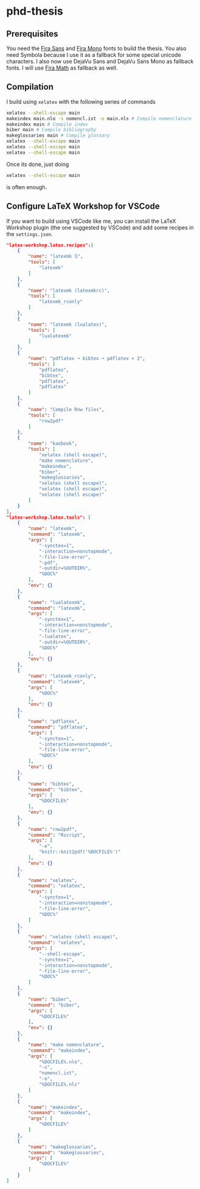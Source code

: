 # phd-thesis

## Prerequisites

You need the [Fira Sans] and [Fira Mono] fonts to build the thesis.
You also need Symbola because I use it as a fallback for some special unicode
characters.
I also now use DejaVu Sans and DejaVu Sans Mono as fallback fonts.
I will use [Fira Math] as fallback as well.

[Fira Sans]: https://fonts.google.com/specimen/Fira+Sans
[Fira Mono]: https://fonts.google.com/specimen/Fira+Mono
[Fira Math]: https://github.com/firamath/firamath

## Compilation

I build using `xelatex` with the following series of commands

```bash
xelatex --shell-escape main
makeindex main.nlo -s nomencl.ist -o main.nls # Compile nomenclature
makeindex main # Compile index
biber main # Compile bibliography
makeglossaries main # Compile glossary
xelatex --shell-escape main
xelatex --shell-escape main
xelatex --shell-escape main
```

Once its done, just doing
```bash
xelatex --shell-escape main
```
is often enough.

## Configure LaTeX Workshop for VSCode

If you want to build using VSCode like me, you can install the LaTeX Workshop
plugin (the one suggested by VSCode) and add some recipes in the
`settings.json`.

```json
"latex-workshop.latex.recipes":[
    {
        "name": "latexmk 🔃",
        "tools": [
            "latexmk"
        ]
    },
    {
        "name": "latexmk (latexmkrc)",
        "tools": [
            "latexmk_rconly"
        ]
    },
    {
        "name": "latexmk (lualatex)",
        "tools": [
            "lualatexmk"
        ]
    },
    {
        "name": "pdflatex ➞ bibtex ➞ pdflatex × 2",
        "tools": [
            "pdflatex",
            "bibtex",
            "pdflatex",
            "pdflatex"
        ]
    },
    {
        "name": "Compile Rnw files",
        "tools": [
            "rnw2pdf"
        ]
    },
    {
        "name": "kaobook",
        "tools": [
            "xelatex (shell escape)",
            "make nomenclature",
            "makeindex",
            "biber",
            "makeglossaries",
            "xelatex (shell escape)",
            "xelatex (shell escape)",
            "xelatex (shell escape)"
        ]
    }
],
"latex-workshop.latex.tools": [
    {
        "name": "latexmk",
        "command": "latexmk",
        "args": [
            "-synctex=1",
            "-interaction=nonstopmode",
            "-file-line-error",
            "-pdf",
            "-outdir=%OUTDIR%",
            "%DOC%"
        ],
        "env": {}
    },
    {
        "name": "lualatexmk",
        "command": "latexmk",
        "args": [
            "-synctex=1",
            "-interaction=nonstopmode",
            "-file-line-error",
            "-lualatex",
            "-outdir=%OUTDIR%",
            "%DOC%"
        ],
        "env": {}
    },
    {
        "name": "latexmk_rconly",
        "command": "latexmk",
        "args": [
            "%DOC%"
        ],
        "env": {}
    },
    {
        "name": "pdflatex",
        "command": "pdflatex",
        "args": [
            "-synctex=1",
            "-interaction=nonstopmode",
            "-file-line-error",
            "%DOC%"
        ],
        "env": {}
    },
    {
        "name": "bibtex",
        "command": "bibtex",
        "args": [
            "%DOCFILE%"
        ],
        "env": {}
    },
    {
        "name": "rnw2pdf",
        "command": "Rscript",
        "args": [
            "-e",
            "knitr::knit2pdf('%DOCFILE%')"
        ],
        "env": {}
    },
    {
        "name": "xelatex",
        "command": "xelatex",
        "args": [
            "-synctex=1",
            "-interaction=nonstopmode",
            "-file-line-error",
            "%DOC%"
        ]
    },
    {
        "name": "xelatex (shell escape)",
        "command": "xelatex",
        "args": [
            "--shell-escape",
            "-synctex=1",
            "-interaction=nonstopmode",
            "-file-line-error",
            "%DOC%"
        ]
    },
    {
        "name": "biber",
        "command": "biber",
        "args": [
            "%DOCFILE%"
        ],
        "env": {}
    },
    {
        "name": "make nomenclature",
        "command": "makeindex",
        "args": [
            "%DOCFILE%.nlo",
            "-s",
            "nomencl.ist",
            "-o",
            "%DOCFILE%.nls"
        ]
    },
    {
        "name": "makeindex",
        "command": "makeindex",
        "args": [
            "%DOCFILE%"
        ]
    },
    {
        "name": "makeglossaries",
        "command": "makeglossaries",
        "args": [
            "%DOCFILE%"
        ]
    }
]
```